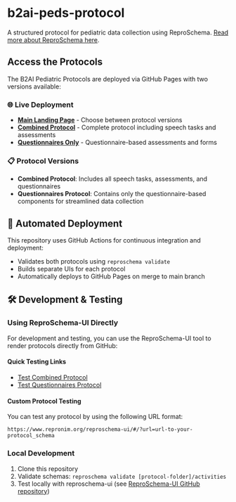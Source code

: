 # b2ai-peds-protocol

A structured protocol for pediatric data collection using ReproSchema. [Read more about ReproSchema here](https://www.repronim.org/reproschema/).

## Access the Protocols

The B2AI Pediatric Protocols are deployed via GitHub Pages with two versions available:

### 🌐 Live Deployment

* **[Main Landing Page](https://kind-lab.github.io/b2ai-peds-protocol/)** - Choose between protocol versions
* **[Combined Protocol](https://kind-lab.github.io/b2ai-peds-protocol/combined/)** - Complete protocol including speech tasks and assessments  
* **[Questionnaires Only](https://kind-lab.github.io/b2ai-peds-protocol/questionnaires/)** - Questionnaire-based assessments and forms

### 📋 Protocol Versions

- **Combined Protocol**: Includes all speech tasks, assessments, and questionnaires
- **Questionnaires Protocol**: Contains only the questionnaire-based components for streamlined data collection

## 🚀 Automated Deployment

This repository uses GitHub Actions for continuous integration and deployment:
- Validates both protocols using `reproschema validate`
- Builds separate UIs for each protocol
- Automatically deploys to GitHub Pages on merge to main branch



## 🛠️ Development & Testing

### Using ReproSchema-UI Directly

For development and testing, you can use the ReproSchema-UI tool to render protocols directly from GitHub:

#### Quick Testing Links
* [Test Combined Protocol](https://www.repronim.org/reproschema-ui/#/activities/0?url=https://raw.githubusercontent.com/kind-lab/b2ai-peds-protocol/main/peds-protocol-combined/peds-protocol/peds-protocol)
* [Test Questionnaires Protocol](https://www.repronim.org/reproschema-ui/#/activities/0?url=https://raw.githubusercontent.com/kind-lab/b2ai-peds-protocol/main/peds-protocol-questionnaires/peds-protocol/peds-protocol)

#### Custom Protocol Testing
You can test any protocol by using the following URL format:
```
https://www.repronim.org/reproschema-ui/#/?url=url-to-your-protocol_schema
```

### Local Development

1. Clone this repository
2. Validate schemas: `reproschema validate [protocol-folder]/activities`
3. Test locally with reproschema-ui (see [ReproSchema-UI GitHub repository](https://github.com/ReproNim/reproschema-ui))
